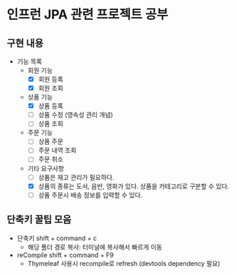 # 인프런 JPA 관련 프로젝트 공부

## 구현 내용
- 기능 목록
  - 회원 기능
    - [x] 회원 등록
    - [x] 회원 조회
  - 상품 기능
    - [x] 상품 등록
    - [ ] 상품 수정 (영속성 관리 개념)
    - [ ] 상품 조회
  - 주문 기능
    - [ ] 상품 주문
    - [ ] 주문 내역 조회
    - [ ] 주문 취소
  - 기타 요구사항
    - [ ] 상품은 재고 관리가 필요하다.
    - [x] 상품의 종류는 도서, 음반, 영화가 있다. 상품을 카테고리로 구분할 수 있다.
    - [ ] 상품 주문시 배송 정보를 입력할 수 있다.

## 단축키 꿀팁 모음
- 단축키 shift + command + c
    - 해당 폴더 경로 복사: 터미널에 복사해서 빠르게 이동
- reCompile shift + command + F9
    - Thymeleaf 사용시 recompile로 refresh (devtools dependency 필요)
